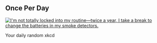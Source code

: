 ## Once Per Day
[![I'm not totally locked into my routine—twice a year, I take a break to change the batteries in my smoke detectors.](https://imgs.xkcd.com/comics/once_per_day.png)](https://xkcd.com/1853/ "I'm not totally locked into my routine—twice a year, I take a break to change the batteries in my smoke detectors.")

Your daily random xkcd
